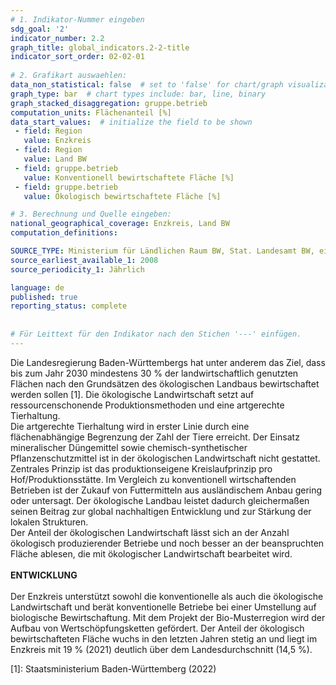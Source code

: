 ```yaml
---
# 1. Indikator-Nummer eingeben 
sdg_goal: '2'
indicator_number: 2.2
graph_title: global_indicators.2-2-title
indicator_sort_order: 02-02-01
 
# 2. Grafikart auswaehlen: 
data_non_statistical: false  # set to 'false' for chart/graph visualization 
graph_type: bar  # chart types include: bar, line, binary 
graph_stacked_disaggregation: gruppe.betrieb
computation_units: Flächenanteil [%] 
data_start_values:  # initialize the field to be shown  
 - field: Region 
   value: Enzkreis
 - field: Region 
   value: Land BW
 - field: gruppe.betrieb
   value: Konventionell bewirtschaftete Fläche [%]
 - field: gruppe.betrieb
   value: Ökologisch bewirtschaftete Fläche [%]

# 3. Berechnung und Quelle eingeben: 
national_geographical_coverage: Enzkreis, Land BW
computation_definitions: 

SOURCE_TYPE: Ministerium für Ländlichen Raum BW, Stat. Landesamt BW, eigene Darstellung
source_earliest_available_1: 2008
source_periodicity_1: Jährlich

language: de   
published: true 
reporting_status: complete
 
 
# Für Leittext für den Indikator nach den Stichen '---' einfügen. 
---
```

Die Landesregierung Baden-Württembergs hat unter anderem das Ziel, dass bis zum Jahr 2030 mindestens 30 % der landwirtschaftlich genutzten Flächen nach den Grundsätzen des ökologischen Landbaus bewirtschaftet werden sollen [1]. Die ökologische Landwirtschaft setzt auf ressourcenschonende Produktionsmethoden und eine artgerechte Tierhaltung. <br>
Die artgerechte Tierhaltung wird in erster Linie durch eine flächenabhängige Begrenzung der Zahl der Tiere erreicht. Der Einsatz mineralischer Düngemittel sowie chemisch-synthetischer Pflanzenschutzmittel ist in der ökologischen Landwirtschaft nicht gestattet. Zentrales Prinzip ist das produktionseigene Kreislaufprinzip pro Hof/Produktionsstätte. Im Vergleich zu konventionell wirtschaftenden Betrieben ist der Zukauf von Futtermitteln aus ausländischem Anbau gering oder untersagt. Der ökologische Landbau leistet dadurch gleichermaßen seinen Beitrag zur global nachhaltigen Entwicklung und zur Stärkung der lokalen Strukturen. <br>
Der Anteil der ökologischen Landwirtschaft lässt sich an der Anzahl ökologisch produzierender Betriebe und noch besser an der beanspruchten Fläche ablesen, die mit ökologischer Landwirtschaft bearbeitet wird. <br>
<br>
**ENTWICKLUNG** <br>
<br>
Der Enzkreis unterstützt sowohl die konventionelle als auch die ökologische Landwirtschaft und berät konventionelle Betriebe bei einer Umstellung auf biologische Bewirtschaftung. Mit dem Projekt der Bio-Musterregion wird der Aufbau von Wertschöpfungsketten gefördert. Der Anteil der ökologisch bewirtschafteten Fläche wuchs in den letzten Jahren stetig an und liegt im Enzkreis mit 19 % (2021) deutlich über dem Landesdurchschnitt (14,5 %).

[1]: Staatsministerium Baden-Württemberg (2022)
